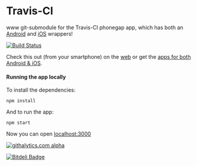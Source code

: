 Travis-CI
=========

www git-submodule for the Travis-CI phonegap app, which has both an [Android](https://github.com/floydpink/Travis-CI) and [iOS](https://github.com/floydpink/Travis-CI-iOS) wrappers!

[![Build Status](https://travis-ci.org/floydpink/Travis-CI-www.png?branch=master)](https://travis-ci.org/floydpink/Travis-CI-www)

Check this out (from your smartphone) on the [web](http://floydpink.github.io/Travis-CI-www/) or get the [apps for both Android & iOS](http://floydpink.github.com/Travis-CI/).

#### Running the app locally

To install the dependencies:
```
npm install
```

And to run the app:
```
npm start
```

Now you can open [localhost:3000](http://localhost:3000)

[![githalytics.com alpha](https://cruel-carlota.gopagoda.com/2bd0aef17b95040173b8f9b367a65cf1 "githalytics.com")](http://githalytics.com/floydpink/Travis-CI-www)


[![Bitdeli Badge](https://d2weczhvl823v0.cloudfront.net/floydpink/Travis-CI-www/trend.png)](https://bitdeli.com/free "Bitdeli Badge")

